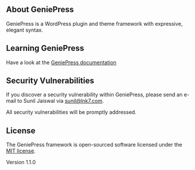 ## About GeniePress

GeniePress is a WordPress plugin and theme framework with expressive, elegant
syntax.

## Learning GeniePress

Have a look at the [GeniePress documentation](https://geneipress.org)

## Security Vulnerabilities

If you discover a security vulnerability within GeniePress, please send an
e-mail to Sunil Jaiswal via [sunil@lnk7.com](mailto:sunil@lnk7.com).

All security vulnerabilities will be promptly addressed.

## License

The GeniePress framework is open-sourced software licensed under the [MIT
license](https://opensource.org/licenses/MIT).

Version 1.1.0

